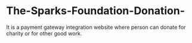 # The-Sparks-Foundation-Donation-
It is a payment gateway integration website where person can donate for charity or for other good work.
